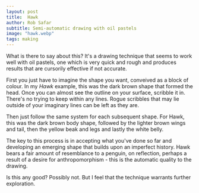 ```yaml
---
layout: post
title:  Hawk
author: Rob Safar
subtitle: Semi-automatic drawing with oil pastels
image: "hawk.webp"
tags: making
---
```

What is there to say about this? It's a drawing technique that seems to work well with oil pastels, one which is very quick and rough and produces results that are cursorily effective if not accurate.

First you just have to imagine the shape you want, conveived as a block of colour. In my *Hawk* example, this was the dark brown shape that formed the head. Once you can almost see the outline on your surface, scribble it in. There's no trying to keep within any lines. Rogue scribbles that may lie outside of your imaginary lines can be left as they are.

Then just follow the same system for each subsequent shape. For Hawk, this was the dark brown body shape, followed by the lighter brown wings and tail, then the yellow beak and legs and lastly the white belly.

The key to this process is in accepting what you've done so far and developing an emerging shape that builds upon an imperfect history. Hawk bears a fair amount of resemblance to a penguin, on reflection, perhaps a result of a desire for anthropomorphism - this is the automatic quality to the drawing. 

Is this any good? Possibly not. But I feel that the technique warrants further exploration.
